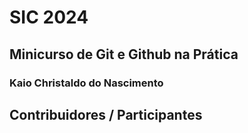 


# SIC 2024

## Minicurso de Git e Github na Prática

### Kaio Christaldo do Nascimento

## Contribuidores / Participantes


